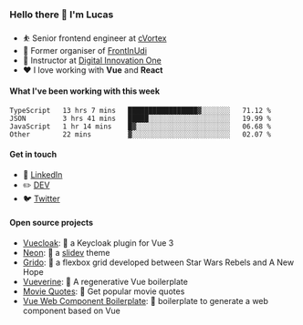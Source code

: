 ### Hello there 👋 I'm Lucas

* ⛹️‍ Senior frontend engineer at [cVortex](https://www.linkedin.com/company/cvortexdigital/)
* 📆 Former organiser of [FrontInUdi](https://www.linkedin.com/company/frontinudi)
* 📓 Instructor at [Digital Innovation One](https://web.digitalinnovation.one/course/introducao-criacao-de-websites-com-html5-e-css3/learning/462f831d-5fdf-485e-bf07-1d391eb94ac8/)
* ❤️ I love working with **Vue** and **React**

#### What I've been working with this week

<!--START_SECTION:waka-->

```text
TypeScript   13 hrs 7 mins   █████████████████▓░░░░░░░   71.12 %
JSON         3 hrs 41 mins   █████░░░░░░░░░░░░░░░░░░░░   19.99 %
JavaScript   1 hr 14 mins    █▓░░░░░░░░░░░░░░░░░░░░░░░   06.68 %
Other        22 mins         ▓░░░░░░░░░░░░░░░░░░░░░░░░   02.07 %
```

<!--END_SECTION:waka-->

#### Get in touch

* 🏢 [LinkedIn](https://www.linkedin.com/in/vilaboim/)
* ✏️ [DEV](https://dev.to/vilaboim)
* 🐦 [Twitter](https://twitter.com/lucasvilaboim)

#### Open source projects

* [Vuecloak](https://github.com/vilaboim/vuecloak): 🔑 a Keycloak plugin for Vue 3
* [Neon](https://github.com/vilaboim/slidev-theme-neon): 🦚 a [slidev](https://sli.dev/) theme
* [Grido](https://github.com/vilaboim/grido): 🐸 a flexbox grid developed between Star Wars Rebels and A New Hope
* [Vueverine](https://github.com/vilaboim/vueverine): 🦦 A regenerative Vue boilerplate
* [Movie Quotes](https://github.com/vilaboim/movie-quotes): 🎥 Get popular movie quotes
* [Vue Web Component Boilerplate](https://github.com/vilaboim/vue-web-component-boilerplate): 💚 boilerplate to generate a web component based on Vue
